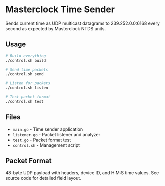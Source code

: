 # Masterclock Time Sender

Sends current time as UDP multicast datagrams to 239.252.0.0:6168 every second as expected by Masterclock NTDS units.

## Usage

```bash
# Build everything
./control.sh build

# Send time packets
./control.sh send

# Listen for packets  
./control.sh listen

# Test packet format
./control.sh test
```

## Files

- `main.go` - Time sender application
- `listener.go` - Packet listener and analyzer
- `test.go` - Packet format test
- `control.sh` - Management script

## Packet Format

48-byte UDP payload with headers, device ID, and H:M:S time values.
See source code for detailed field layout.
